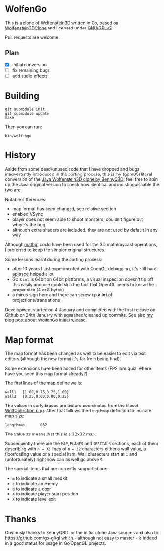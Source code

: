 # WolfenGo

This is a clone of Wolfenstein3D written in Go, based on [Wolfenstein3DClone](https://github.com/BennyQBD/Wolfenstein3DClone) and licensed under [GNU/GPLv2](./LICENSE).

Pull requests are welcome.

## Plan
- [x] initial conversion
- [ ] fix remaining bugs
- [ ] add audio effects

# Building

```
git submodule init
git submodule update
make
```

Then you can run:
```
bin/wolfengo
```

# History

Aside from some dead/unused code that I have dropped and bugs inadvertently introduced in the porting process, this is my ([gdm85](https://github.com/gdm85)) literal conversion of the [Java Wolfenstein3D clone by BennyQBD](https://github.com/BennyQBD/Wolfenstein3DClone); feel free to spin up the Java original version to check how identical and indistinguishable the two are.

Notable differences:
* map format has been changed, see relative section
* enabled VSync
* player does not seem able to shoot monsters, couldn't figure out where's the bug
* although extra shaders are included, they are not used by default in any way

Although [mathgl](https://github.com/go-gl/mathgl) could have been used for the 3D math/raycast operations, I preferred to keep the simpler original structures.

Some lessons learnt during the porting process:
* after 10 years I last experimented with OpenGL debugging, it's still hard. [apitrace](https://github.com/apitrace/apitrace) helped a lot
* Go's `int` is 64bit on 64bit platforms, a visual inspection doesn't tip off this easily and one could skip the fact that OpenGL needs to know the proper size (4 or 8 bytes)
* a minus sign here and there can screw up **a lot** of projections/translations

Development started on 4 January and completed with the first release on Github on 24th January with squashed/cleaned up commits.
See also [my blog post about WolfenGo initial release](https://medium.com/where-do-we-go-now/wolfengo-a-wolfenstein-3d-clone-in-go-6872af12469d).

# Map format

The map format has been changed as well to be easier to edit via text editors (although the new format it's far from being final).

Some extensions have been added for other items (FPS lore quiz: where have you seen this map format already?)

The first lines of the map define walls:
```
wall1   {1.00,0.75,0.75,1.00}
wall2   {0.25,0.00,0.00,0.25}
```

The values in curly braces are texture coordinates from the tileset [WolfCollection.png](./res/textures/WolfCollection.png).
After that follows the `lengthmap` definition to indicate map size:
```
lengthmap       032
```
The value `32` means that this is a 32x32 map.

Subsequently there are the `MAP`, `PLANES` and `SPECIALS` sections, each of them describing with `n = 32` lines of `n = 32` characters either a wall value,
a floor/ceiling value or a special item. Wall characters start at `1` and (unfortunately) right now can as well go above `9`.

The special items that are currently supported are:
* `m` to indicate a small medkit
* `e` to indicate an enemy
* `d` to indicate a door
* `A` to indicate player start position
* `X` to indicate level exit

# Thanks

Obviously thanks to BennyQBD for the initial clone Java sources and also to https://github.com/go-gl/gl which - although not easy to master - is indeed in a good status for usage in Go OpenGL projects.

